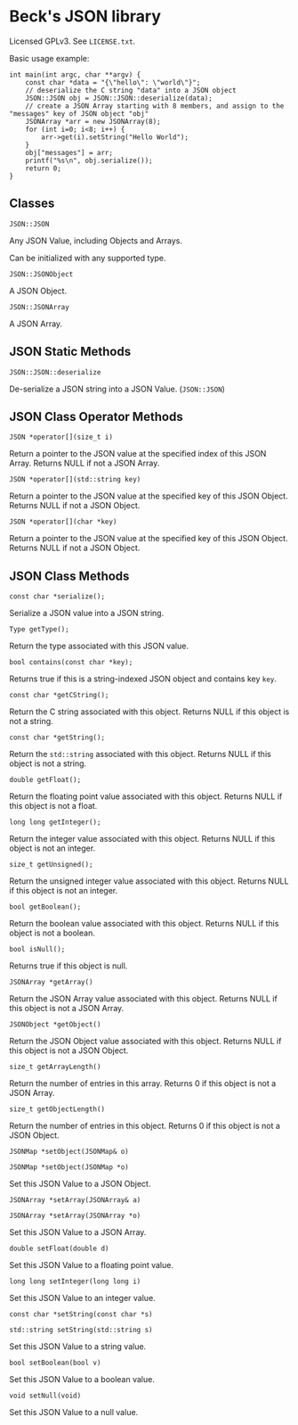 # Beck's JSON library

Licensed GPLv3. See `LICENSE.txt`.

Basic usage example:
```
int main(int argc, char **argv) {
	const char *data = "{\"hello\": \"world\"}";
	// deserialize the C string "data" into a JSON object
	JSON::JSON obj = JSON::JSON::deserialize(data);
	// create a JSON Array starting with 8 members, and assign to the "messages" key of JSON object "obj"
	JSONArray *arr = new JSONArray(8);
	for (int i=0; i<8; i++) {
		arr->get(i).setString("Hello World");
	}
	obj["messages"] = arr;
	printf("%s\n", obj.serialize());
	return 0;
}
```

## Classes

`JSON::JSON`

Any JSON Value, including Objects and Arrays.

Can be initialized with any supported type.

`JSON::JSONObject`

A JSON Object.

`JSON::JSONArray`

A JSON Array.


## JSON Static Methods

`JSON::JSON::deserialize`

De-serialize a JSON string into a JSON Value. (`JSON::JSON`)


## JSON Class Operator Methods

`JSON *operator[](size_t i)`

Return a pointer to the JSON value at the specified index of this JSON Array. Returns NULL if not a JSON Array.

`JSON *operator[](std::string key)`

Return a pointer to the JSON value at the specified key of this JSON Object. Returns NULL if not a JSON Object.

`JSON *operator[](char *key)`

Return a pointer to the JSON value at the specified key of this JSON Object. Returns NULL if not a JSON Object.


## JSON Class Methods

`const char *serialize();`

Serialize a JSON value into a JSON string.

`Type getType();`

Return the type associated with this JSON value.

`bool contains(const char *key);` 

Returns true if this is a string-indexed JSON object and contains key `key`.

`const char *getCString();`

Return the C string associated with this object. Returns NULL if this object is not a string.

`const char *getString();`

Return the `std::string` associated with this object. Returns NULL if this object is not a string.

`double getFloat();`

Return the floating point value associated with this object. Returns NULL if this object is not a float.

`long long getInteger();`

Return the integer value associated with this object. Returns NULL if this object is not an integer.

`size_t getUnsigned();`

Return the unsigned integer value associated with this object. Returns NULL if this object is not an integer.

`bool getBoolean();`

Return the boolean value associated with this object. Returns NULL if this object is not a boolean.

`bool isNull();`

Returns true if this object is null.

`JSONArray *getArray()`

Return the JSON Array value associated with this object. Returns NULL if this object is not a JSON Array.

`JSONObject *getObject()`

Return the JSON Object value associated with this object. Returns NULL if this object is not a JSON Object.

`size_t getArrayLength()`

Return the number of entries in this array. Returns 0 if this object is not a JSON Array.

`size_t getObjectLength()`

Return the number of entries in this object. Returns 0 if this object is not a JSON Object.

`JSONMap *setObject(JSONMap& o)`

`JSONMap *setObject(JSONMap *o)`

Set this JSON Value to a JSON Object.

`JSONArray *setArray(JSONArray& a)`

`JSONArray *setArray(JSONArray *o)`

Set this JSON Value to a JSON Array.

`double setFloat(double d)`

Set this JSON Value to a floating point value.

`long long setInteger(long long i)`

Set this JSON Value to an integer value.

`const char *setString(const char *s)`

`std::string setString(std::string s)`

Set this JSON Value to a string value.

`bool setBoolean(bool v)`

Set this JSON Value to a boolean value.

`void setNull(void)`

Set this JSON Value to a null value.


